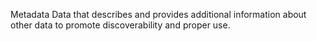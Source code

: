 Metadata
Data that describes and provides additional information about other data to promote discoverability and proper use.
